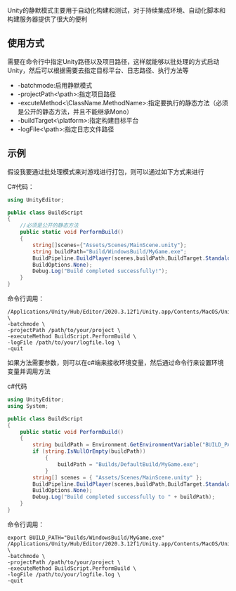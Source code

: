
Unity的静默模式主要用于自动化构建和测试，对于持续集成环境、自动化脚本和构建服务器提供了很大的便利

## 使用方式

需要在命令行中指定Unity路径以及项目路径，这样就能够以批处理的方式启动Unity，然后可以根据需要去指定目标平台、日志路径、执行方法等

- -batchmode:启用静默模式
- -projectPath<\path>:指定项目路径
- -excuteMethod<\ClassName.MethodName>:指定要执行的静态方法（必须是公开的静态方法，并且不能继承Mono）
- -buildTarget<\platform>:指定构建目标平台
- -logFile<\path>:指定日志文件路径


## 示例

假设我要通过批处理模式来对游戏进行打包，则可以通过如下方式来进行

C#代码：

```c#
using UnityEditor;

public class BuildScript
{
	//必须是公开的静态方法
	public static void PerformBuild()
	{
		string[]scenes={"Assets/Scenes/MainScene.unity"};
		string buildPath="Build/WindowsBuild/MyGame.exe";		     
		BuildPipeline.BuildPlayer(scenes,buildPath,BuildTarget.StandaloneWindows,
		BuildOptions.None);
		Debug.Log("Build completed successfully!");
	}
}
```

命令行调用：

```batch
/Applications/Unity/Hub/Editor/2020.3.12f1/Unity.app/Contents/MacOS/Unity \ 
-batchmode \ 
-projectPath /path/to/your/project \ 
-executeMethod BuildScript.PerformBuild \ 
-logFile /path/to/your/logfile.log \ 
-quit
```


如果方法需要参数，则可以在c#端来接收环境变量，然后通过命令行来设置环境变量并调用方法

c#代码
```c#
using UnityEditor; 
using System; 

public class BuildScript 
{ 
	public static void PerformBuild() 
	{ 
		string buildPath = Environment.GetEnvironmentVariable("BUILD_PATH"); 
		if (string.IsNullOrEmpty(buildPath)) 
			{ 
				buildPath = "Builds/DefaultBuild/MyGame.exe"; 
			} 
		string[] scenes = { "Assets/Scenes/MainScene.unity" }; 
		BuildPipeline.BuildPlayer(scenes,buildPath,BuildTarget.StandaloneWindows,
		BuildOptions.None);
		Debug.Log("Build completed successfully to " + buildPath); 
	} 
}
```

命令行调用：
```batch
export BUILD_PATH="Builds/WindowsBuild/MyGame.exe" 
/Applications/Unity/Hub/Editor/2020.3.12f1/Unity.app/Contents/MacOS/Unity \ 
-batchmode \ 
-projectPath /path/to/your/project \ 
-executeMethod BuildScript.PerformBuild \ 
-logFile /path/to/your/logfile.log \ 
-quit
```